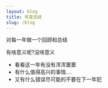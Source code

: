 ```yaml
---
layout: blog
title: 年度总结
slug: /blog
---
```


对每一年做一个回顾和总结

有啥意义呢?没啥意义

- 看看这一年有没有浑浑噩噩
- 有什么值得高兴的事情....
- 又有什么错误尽可能的不要在下一年犯

<br />

